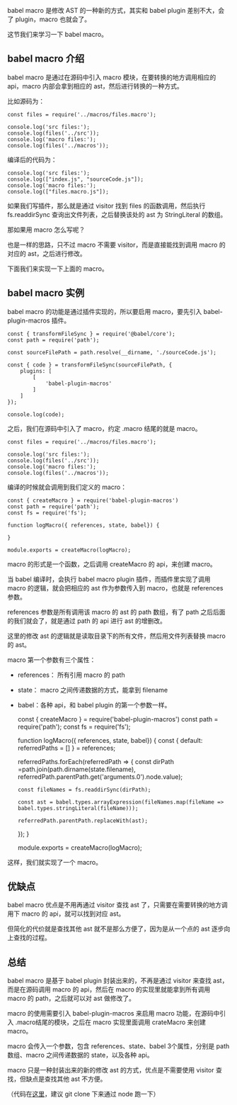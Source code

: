 babel macro 是修改 AST 的一种新的方式，其实和 babel plugin 差别不大，会了 plugin，macro 也就会了。

这节我们来学习一下 babel macro。

babel macro 介绍
--------------

babel macro 是通过在源码中引入 macro 模块，在要转换的地方调用相应的 api，macro 内部会拿到相应的 ast，然后进行转换的一种方式。

比如源码为：

    const files = require('../macros/files.macro');
    
    console.log('src files:');
    console.log(files('../src'));
    console.log('macro files:');
    console.log(files('../macros'));
    

编译后的代码为：

    console.log('src files:');
    console.log(["index.js", "sourceCode.js"]);
    console.log('macro files:');
    console.log(["files.macro.js"]);
    

如果我们写插件，那么就是通过 visitor 找到 files 的函数调用，然后执行 fs.readdirSync 查询出文件列表，之后替换该处的 ast 为 StringLiteral 的数组。

那如果用 macro 怎么写呢？

也是一样的思路，只不过 macro 不需要 visitor，而是直接能找到调用 macro 的对应的 ast，之后进行修改。

下面我们来实现一下上面的 macro。

babel macro 实例
--------------

babel macro 的功能是通过插件实现的，所以要启用 macro，要先引入 babel-plugin-macros 插件。

    const { transformFileSync } = require('@babel/core');
    const path = require('path');
    
    const sourceFilePath = path.resolve(__dirname, './sourceCode.js');
    
    const { code } = transformFileSync(sourceFilePath, {
        plugins: [
            [
                'babel-plugin-macros'
            ]
        ]
    });
    
    console.log(code);
    

之后，我们在源码中引入了 macro，约定 .macro 结尾的就是 macro。

    const files = require('../macros/files.macro');
    
    console.log('src files:');
    console.log(files('../src'));
    console.log('macro files:');
    console.log(files('../macros'));
    

编译的时候就会调用到我们定义的 macro：

    const { createMacro } = require('babel-plugin-macros')
    const path = require('path');
    const fs = require('fs');
    
    function logMacro({ references, state, babel}) {
    
    }
    
    module.exports = createMacro(logMacro);
    

macro 的形式是一个函数，之后调用 createMacro 的 api，来创建 macro。

当 babel 编译时，会执行 babel macro plugin 插件，而插件里实现了调用 macro 的逻辑，就会把相应的 ast 作为参数传入到 macro，也就是 references 参数。

references 参数是所有调用该 macro 的 ast 的 path 数组，有了 path 之后后面的我们就会了，就是通过 path 的 api 进行 ast 的增删改。

这里的修改 ast 的逻辑就是读取目录下的所有文件，然后用文件列表替换 macro 的 ast。

macro 第一个参数有三个属性：

*   references： 所有引用 macro 的 path
*   state： macro 之间传递数据的方式，能拿到 filename
*   babel：各种 api，和 babel plugin 的第一个参数一样。

    const { createMacro } = require('babel-plugin-macros')
    const path = require('path');
    const fs = require('fs');
    
    function logMacro({ references, state, babel}) {
      const { default: referredPaths = [] } = references;
    
      referredPaths.forEach(referredPath => {
        const dirPath =path.join(path.dirname(state.filename), referredPath.parentPath.get('arguments.0').node.value);
        
        const fileNames = fs.readdirSync(dirPath);
    
        const ast = babel.types.arrayExpression(fileNames.map(fileName => babel.types.stringLiteral(fileName)));
    
        referredPath.parentPath.replaceWith(ast);
      });
    }
    
    module.exports = createMacro(logMacro);
    

这样，我们就实现了一个 macro。

优缺点
---

babel macro 优点是不用再通过 visitor 查找 ast 了，只需要在需要转换的地方调用下 macro 的 api，就可以找到对应 ast。

但简化的代价就是查找其他 ast 就不是那么方便了，因为是从一个点的 ast 逐步向上查找的过程。

总结
--

babel macro 是基于 babel plugin 封装出来的，不再是通过 visitor 来查找 ast，而是在源码调用 macro 的 api，然后在 macro 的实现里就能拿到所有调用 macro 的 path，之后就可以对 ast 做修改了。

macro 的使用需要引入 babel-plugin-macros 来启用 macro 功能，在源码中引入 .macro结尾的模块，之后在 macro 实现里面调用 crateMacro 来创建 macro。

macro 会传入一个参数，包含 references、state、babel 3个属性，分别是 path 数组、macro 之间传递数据的 state，以及各种 api。

macro 只是一种封装出来的新的修改 ast 的方式，优点是不需要使用 visitor 查找，但缺点是查找其他 ast 不方便。

（代码在[这里](https://github.com/QuarkGluonPlasma/babel-plugin-exercize "https://github.com/QuarkGluonPlasma/babel-plugin-exercize")，建议 git clone 下来通过 node 跑一下）